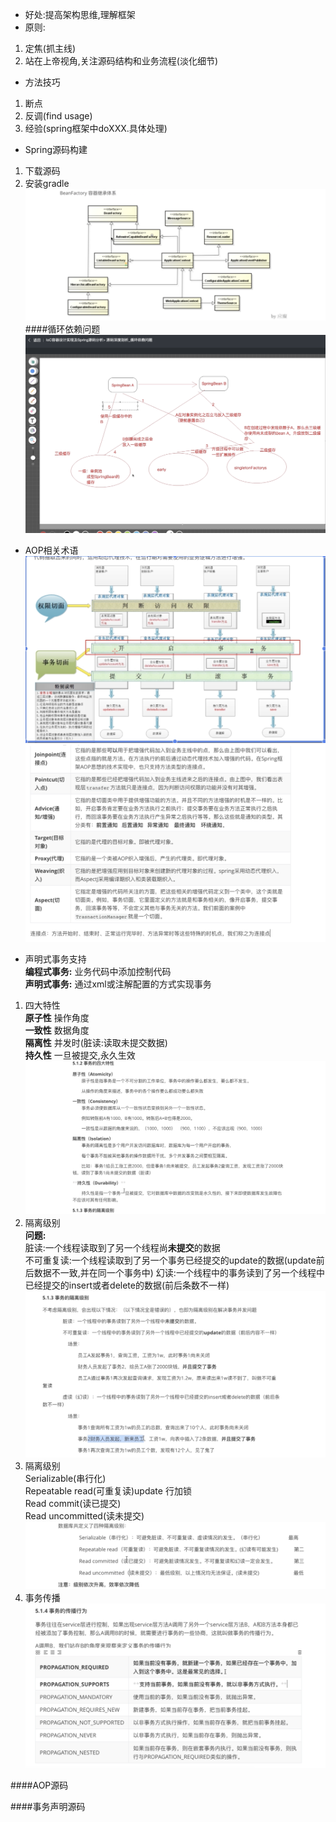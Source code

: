 * 好处:提高架构思维,理解框架
* 原则:
1. 定焦(抓主线)
2. 站在上帝视角,关注源码结构和业务流程(淡化细节)
* 方法技巧
1. 断点
2. 反调(find usage)
3. 经验(spring框架中doXXX.具体处理)
* Spring源码构建
1. 下载源码
2. 安装gradle
![beanfactory](img/beanFactory继承体系.png)
####循环依赖问题
![简述循环依赖](img/循环依赖.png)

* AOP相关术语
![切面](img/切面.png)
![术语](img/术语.png)

* 声明式事务支持  
**编程式事务:** 业务代码中添加控制代码  
**声明式事务:** 通过xml或注解配置的方式实现事务
1. 四大特性  
**原子性** 操作角度  
**一致性** 数据角度  
**隔离性** 并发时(脏读:读取未提交数据)  
**持久性** 一旦被提交,永久生效
![事务特性](img/事务特性.png)
2. 隔离级别  
**问题:**  
脏读:一个线程读取到了另一个线程尚**未提交**的数据  
不可重复读:一个线程读取到了另一个事务已经提交的update的数据(update前后数据不一致,并在同一个事务中)
幻读:一个线程中的事务读到了另一个线程中已经提交的insert或者delete的数据(前后条数不一样)
![事务问题示例](img/事务问题示例.png)
3. 隔离级别  
Serializable(串行化)  
Repeatable read(可重复读)update 行加锁  
Read commit(读已提交)  
Read uncommitted(读未提交)
![隔离级别](img/隔离级别.png)
3. 事务传播
![事务传播](img/事务传播.png)

####AOP源码



####事务声明源码
